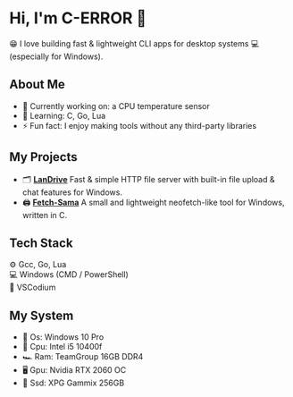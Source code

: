 # Hi, I'm C-ERROR 👋
😁 I love building fast & lightweight CLI apps for desktop systems 💻 (especially for Windows).

## About Me
- 🔭 Currently working on: a CPU temperature sensor  
- 🌱 Learning: C, Go, Lua  
- ⚡ Fun fact: I enjoy making tools without any third-party libraries  

## My Projects
- 🗂️ **[LanDrive](https://github.com/c-error/landrive)** Fast & simple HTTP file server with built-in file upload & chat features for Windows.
- 🖨️ **[Fetch-Sama](https://github.com/c-error/fetch-sama)** A small and lightweight neofetch-like tool for Windows, written in C.

## Tech Stack
⚙️ Gcc, Go, Lua  
💻 Windows (CMD / PowerShell)  
🧩 VSCodium

## My System
- 💽 Os: Windows 10 Pro
- 🧠 Cpu: Intel i5 10400f
- 🏎️ Ram: TeamGroup 16GB DDR4
- 🖥️ Gpu: Nvidia RTX 2060 OC
- 💾 Ssd: XPG Gammix 256GB

